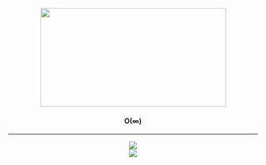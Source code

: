 
<div id="header" align="center">
  <img src="https://media3.giphy.com/media/3o72F7RrTPW6jymXew/giphy.gif?cid=ecf05e473u6bg8s7vqtrjk8m26qk1c7g99uw80g6y7kh88gq&rid=giphy.gif&ct=g" width="375" height="200"/>

  <h4>O(∞)</h4>

---


<div align="center">

  <img src="https://github-readme-stats.vercel.app/api/top-langs/?username=jtorp&layout=compact)](https://github.com/jtorp/github-readme-stats"/>
</div>
 <div align="center">
  <img src="https://github-readme-stats.vercel.app/api?username=jtorp&show_icons=true&theme=synthwave"/>
  </div>
  <div align="center">
  </div>
  
